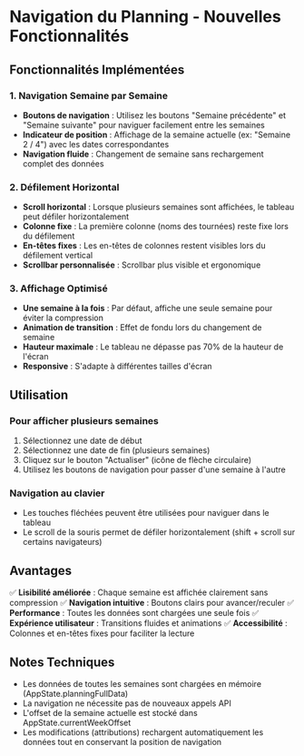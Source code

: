 # Navigation du Planning - Nouvelles Fonctionnalités

## Fonctionnalités Implémentées

### 1. Navigation Semaine par Semaine
- **Boutons de navigation** : Utilisez les boutons "Semaine précédente" et "Semaine suivante" pour naviguer facilement entre les semaines
- **Indicateur de position** : Affichage de la semaine actuelle (ex: "Semaine 2 / 4") avec les dates correspondantes
- **Navigation fluide** : Changement de semaine sans rechargement complet des données

### 2. Défilement Horizontal
- **Scroll horizontal** : Lorsque plusieurs semaines sont affichées, le tableau peut défiler horizontalement
- **Colonne fixe** : La première colonne (noms des tournées) reste fixe lors du défilement
- **En-têtes fixes** : Les en-têtes de colonnes restent visibles lors du défilement vertical
- **Scrollbar personnalisée** : Scrollbar plus visible et ergonomique

### 3. Affichage Optimisé
- **Une semaine à la fois** : Par défaut, affiche une seule semaine pour éviter la compression
- **Animation de transition** : Effet de fondu lors du changement de semaine
- **Hauteur maximale** : Le tableau ne dépasse pas 70% de la hauteur de l'écran
- **Responsive** : S'adapte à différentes tailles d'écran

## Utilisation

### Pour afficher plusieurs semaines
1. Sélectionnez une date de début
2. Sélectionnez une date de fin (plusieurs semaines)
3. Cliquez sur le bouton "Actualiser" (icône de flèche circulaire)
4. Utilisez les boutons de navigation pour passer d'une semaine à l'autre

### Navigation au clavier
- Les touches fléchées peuvent être utilisées pour naviguer dans le tableau
- Le scroll de la souris permet de défiler horizontalement (shift + scroll sur certains navigateurs)

## Avantages

✅ **Lisibilité améliorée** : Chaque semaine est affichée clairement sans compression
✅ **Navigation intuitive** : Boutons clairs pour avancer/reculer
✅ **Performance** : Toutes les données sont chargées une seule fois
✅ **Expérience utilisateur** : Transitions fluides et animations
✅ **Accessibilité** : Colonnes et en-têtes fixes pour faciliter la lecture

## Notes Techniques

- Les données de toutes les semaines sont chargées en mémoire (AppState.planningFullData)
- La navigation ne nécessite pas de nouveaux appels API
- L'offset de la semaine actuelle est stocké dans AppState.currentWeekOffset
- Les modifications (attributions) rechargent automatiquement les données tout en conservant la position de navigation
